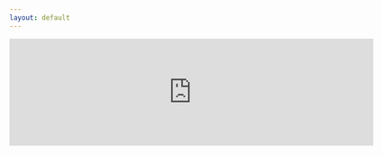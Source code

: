 ```yaml
---
layout: default
---
```


<iframe src="https://store.steampowered.com/widget/1059010/" frameborder="0" width="646" height="190"></iframe>
